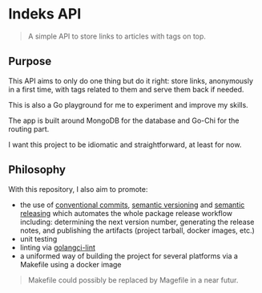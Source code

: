 # Indeks API

> A simple API to store links to articles with tags on top.

## Purpose

This API aims to only do one thing but do it right: store links, anonymously in a first time, with tags related to them and serve them back if needed.

This is also a Go playground for me to experiment and improve my skills.

The app is built around MongoDB for the database and Go-Chi for the routing part.

I want this project to be idiomatic and straightforward, at least for now.

## Philosophy

With this repository, I also aim to promote:

- the use of [conventional commits](https://www.conventionalcommits.org/en/v1.0.0/), [semantic versioning](https://semver.org/) and [semantic releasing](https://github.com/cycjimmy/semantic-release-action) which automates the whole package release workflow including: determining the next version number, generating the release notes, and publishing the artifacts (project tarball, docker images, etc.)
- unit testing
- linting via [golangci-lint](https://github.com/golangci/golangci-lint)
- a uniformed way of building the project for several platforms via a Makefile using a docker image

> Makefile could possibly be replaced by Magefile in a near futur.
